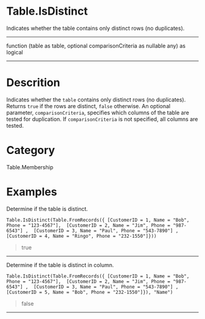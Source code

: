 ﻿# Table.IsDistinct
Indicates whether the table contains only distinct rows (no duplicates).
***
function (table as table, optional comparisonCriteria as nullable any) as logical
***
# Descrition 
Indicates whether the <code>table</code> contains only distinct rows (no duplicates). Returns <code>true</code> if the rows are distinct, <code>false</code> otherwise.
    An optional parameter, <code>comparisonCriteria</code>, specifies which columns of the table are tested for duplication. If <code>comparisonCriteria</code> is not specified, all columns are tested.
# Category 
Table.Membership
# Examples 
Determine if the table is distinct.
```
Table.IsDistinct(Table.FromRecords({ [CustomerID = 1, Name = "Bob", Phone = "123-4567"],  [CustomerID = 2, Name = "Jim", Phone = "987-6543"] ,  [CustomerID = 3, Name = "Paul", Phone = "543-7890"] , [CustomerID = 4, Name = "Ringo", Phone = "232-1550"]}))
```
> true
***
Determine if the table is distinct in column.
```
Table.IsDistinct(Table.FromRecords({ [CustomerID = 1, Name = "Bob", Phone = "123-4567"],  [CustomerID = 2, Name = "Jim", Phone = "987-6543"] ,  [CustomerID = 3, Name = "Paul", Phone = "543-7890"] ,  [CustomerID = 5, Name = "Bob", Phone = "232-1550"]}), "Name")
```
> false
***
